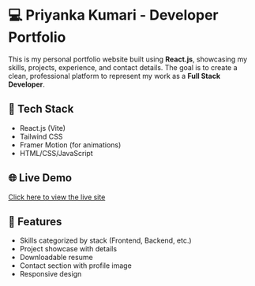 # 💻 Priyanka Kumari - Developer Portfolio

This is my personal portfolio website built using **React.js**, showcasing my skills, projects, experience, and contact details. The goal is to create a clean, professional platform to represent my work as a **Full Stack Developer**.

## 🚀 Tech Stack
- React.js (Vite)
- Tailwind CSS
- Framer Motion (for animations)
- HTML/CSS/JavaScript

## 🌐 Live Demo
[Click here to view the live site](https://portfoliopri.vercel.app/)  


## 📁 Features
- Skills categorized by stack (Frontend, Backend, etc.)
- Project showcase with details
- Downloadable resume
- Contact section with profile image
- Responsive design

